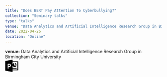 ```yaml
---
title: "Does BERT Pay Attention To Cyberbullying?"
collection: "Seminary talks"
type: "talks"
venue: "Data Analytics and Artificial Intelligence Research Group in Birmingham City University"
date: 2022-04-26
location: "Online"
---
```

<b>venue:</b> Data Analytics and Artificial Intelligence Research Group in Birmingham City University<br>
<a href="/files/talks/2022/DAAI_talk/DAAI_talks.pdf"><img src="/images/ppt_symbol.png" alt="Link to PPT" style="width:42px;height:42px;"></a>

